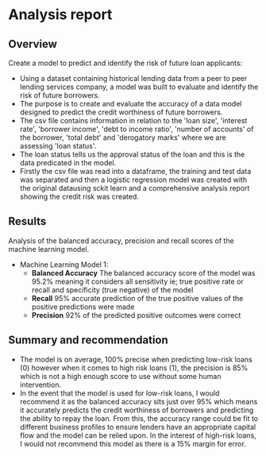 # Analysis report

## Overview

Create a model to predict and identify the risk of future loan applicants:

* Using a dataset containing historical lending data from a peer to peer lending services company, a model was built to evaluate and identify the risk of future borrowers.
* The purpose is to create and evaluate the accuracy of a data model designed to predict the credit worthiness of future borrowers. 
* The csv file contains information in relation to the 'loan size', 'interest rate', 'borrower income', 'debt to income ratio', 'number of accounts' of the borrower, 'total debt' and 'derogatory marks' where we are assessing 'loan status'.
* The loan status tells us the approval status of the loan and this is the data predicated in the model.
* Firstly the csv file was read into a dataframe, the training and test data was separated and then a logistic regression model was created with the original datausing sckit learn and a comprehensive analysis report showing the credit risk was created.

## Results

Analysis of the balanced accuracy, precision and recall scores of the machine learning model.

* Machine Learning Model 1:
  * __Balanced Accuracy__ The balanced accuracy score of the model was 95.2% meaning it considers all sensitivity ie; true positive rate or recall and specificity (true negative) of the model
  * __Recall__ 95% accurate prediction of the true positive values of the positive predictions were made
  * __Precision__ 92% of the predicted positive outcomes were correct



## Summary and recommendation


* The model is on average, 100% precise when predicting low-risk loans (0) however when it comes to high risk loans (1), the precision is 85% which is not a high enough score to use without some human intervention.
* In the event that the model is used for low-risk loans, I would recommend it as the balanced accuracy sits just over 95% which means it accurately predicts the credit worthiness of borrowers and predicting the ability to repay the loan. From this, the accuracy range could be fit to different business profiles to ensure lenders have an appropriate capital flow and the model can be relied upon. In the interest of high-risk loans, I would not recommend this model as there is a 15% margin for error.


